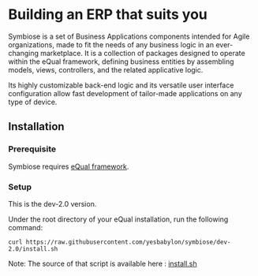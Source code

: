 # Building an ERP that suits you

Symbiose is a set of Business Applications components intended for Agile organizations, made to fit the needs of any business logic in an ever-changing marketplace.
It is a collection of packages designed to operate within the eQual framework, defining business entities by assembling models, views, controllers, and the related applicative logic.

Its highly customizable back-end logic and its versatile user interface configuration allow fast development of tailor-made applications on any type of device.



## Installation

### Prerequisite

Symbiose requires [eQual framework](https://github.com/equalframework/equal).

### Setup

This is the dev-2.0 version.

Under the root directory of your eQual installation, run the following command:

`curl https://raw.githubusercontent.com/yesbabylon/symbiose/dev-2.0/install.sh`

Note: The source of that script is available here : [install.sh](https://github.com/yesbabylon/symbiose/blob/dev-2.0/install.sh)